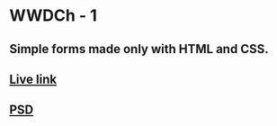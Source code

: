 # WWDCh - 1
Simple forms made only with HTML and CSS.
---
[Live link](http://pesio.ayz.pl/WWDCh/1/)
---
[PSD](http://pl.365psd.com/day/4-52/)
---



